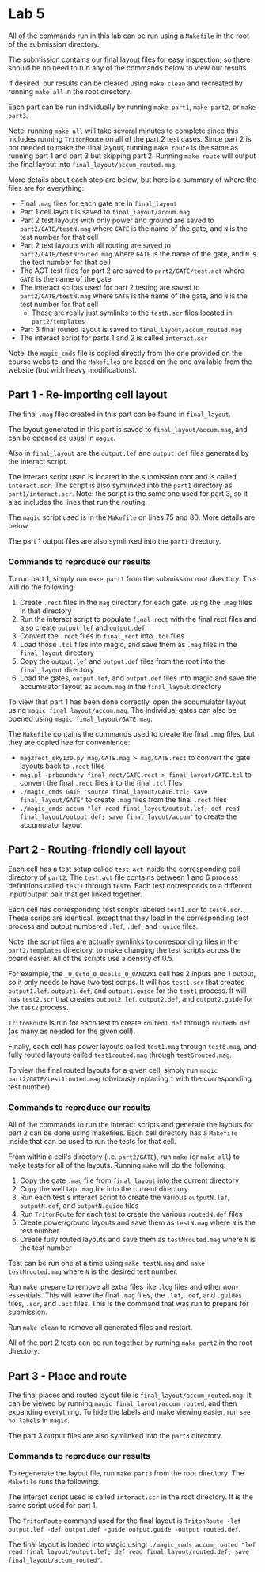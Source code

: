 # Lab 5

All of the commands run in this lab can be run using a `Makefile` in the root of the submission directory.

The submission contains our final layout files for easy inspection, so there should be no need to run any of the commands below to view our results.

If desired, our results can be cleared using `make clean` and recreated by running `make all` in the root directory.

Each part can be run individually by running `make part1`, `make part2`, or `make part3`.

Note: running `make all` will take several minutes to complete since this includes running `TritonRoute` on all of the part 2 test cases.
Since part 2 is not needed to make the final layout, running `make route` is the same as running part 1 and part 3 but skipping part 2.
Running `make route` will output the final layout into `final_layout/accum_routed.mag`.

More details about each step are below, but here is a summary of where the files are for everything:

- Final `.mag` files for each gate are in `final_layout`
- Part 1 cell layout is saved to `final_layout/accum.mag`
- Part 2 test layouts with only power and ground are saved to `part2/GATE/testN.mag` where `GATE` is the name of the gate, and `N` is the test number for that cell
- Part 2 test layouts with all routing are saved to `part2/GATE/testNrouted.mag` where `GATE` is the name of the gate, and `N` is the test number for that cell
- The ACT test files for part 2 are saved to `part2/GATE/test.act` where `GATE` is the name of the gate
- The interact scripts used for part 2 testing are saved to `part2/GATE/testN.mag` where `GATE` is the name of the gate, and `N` is the test number for that cell
  - These are really just symlinks to the `testN.scr` files located in `part2/templates`
- Part 3 final routed layout is saved to `final_layout/accum_routed.mag`
- The interact script for parts 1 and 2 is called `interact.scr`

Note: the `magic_cmds` file is copied directly from the one provided on the course website, and the `Makefile`s are based on the one available from the website (but with heavy modifications).

## Part 1 - Re-importing cell layout

The final `.mag` files created in this part can be found in `final_layout`.

The layout generated in this part is saved to `final_layout/accum.mag`, and can be opened as usual in `magic`.

Also in `final_layout` are the `output.lef` and `output.def` files generated by the interact script.

The interact script used is located in the submission root and is called `interact.scr`.
The script is also symlinked into the `part1` directory as `part1/interact.scr`.
Note: the script is the same one used for part 3, so it also includes the lines that run the routing.

The `magic` script used is in the `Makefile` on lines 75 and 80.
More details are below.

The part 1 output files are also symlinked into the `part1` directory.

### Commands to reproduce our results

To run part 1, simply run `make part1` from the submission root directory.
This will do the following:

1. Create `.rect` files in the `mag` directory for each gate, using the `.mag` files in that directory
2. Run the interact script to populate `final_rect` with the final rect files and also create `output.lef` and `output.def`.
3. Convert the `.rect` files in `final_rect` into `.tcl` files
4. Load those `.tcl` files into magic, and save them as `.mag` files in the `final_layout` directory
5. Copy the `output.lef` and `output.def` files from the root into the `final_layout` directory
6. Load the gates, `output.lef`, and `output.def` files into magic and save the accumulator layout as `accum.mag` in the `final_layout` directory

To view that part 1 has been done correctly, open the accumulator layout using `magic final_layout/accum.mag`.
The individual gates can also be opened using `magic final_layout/GATE.mag`.

The `Makefile` contains the commands used to create the final `.mag` files, but they are copied hee for convenience:

- `mag2rect_sky130.py mag/GATE.mag > mag/GATE.rect` to convert the gate layouts back to `.rect` files
- `mag.pl -prboundary final_rect/GATE.rect > final_layout/GATE.tcl` to convert the final `.rect` files into the final `.tcl` files
- `./magic_cmds GATE "source final_layout/GATE.tcl; save final_layout/GATE"` to create `.mag` files from the final `.rect` files
- `./magic_cmds accum "lef read final_layout/output.lef; def read final_layout/output.def; save final_layout/accum"` to create the accumulator layout

## Part 2 - Routing-friendly cell layout

Each cell has a test setup called `test.act` inside the corresponding cell directory of `part2`.
The `test.act` file contains between 1 and 6 process definitions called `test1` through `test6`.
Each test corresponds to a different input/output pair that get linked together.

Each cell has corresponding test scripts labeled `test1.scr` to `test6.scr`.
These scrips are identical, except that they load in the corresponding test process and output numbered `.lef`, `.def`, and `.guide` files.

Note: the script files are actually symlinks to corresponding files in the `part2/templates` directory, to make changing the test scripts across the board easier.
All of the scripts use a density of 0.5.

For example, the `_0_0std_0_0cells_0_0AND2X1` cell has 2 inputs and 1 output, so it only needs to have two test scrips.
It will has `test1.scr` that creates `output1.lef`. `output1.def`, and `output1.guide` for the `test1` process.
It will has `test2.scr` that creates `output2.lef`. `output2.def`, and `output2.guide` for the `test2` process.

`TritonRoute` is run for each test to create `routed1.def` through `routed6.def` (as many as needed for the given cell).

Finally, each cell has power layouts called `test1.mag` through `test6.mag`, and fully routed layouts called `test1routed.mag` through `test6routed.mag`.

To view the final routed layouts for a given cell, simply run `magic part2/GATE/test1routed.mag` (obviously replacing `1` with the corresponding test number).

### Commands to reproduce our results

All of the commands to run the interact scripts and generate the layouts for part 2 can be done using makefiles.
Each cell directory has a `Makefile` inside that can be used to run the tests for that cell.

From within a cell's directory (i.e. `part2/GATE`), run `make` (or `make all`) to make tests for all of the layouts.
Running `make` will do the following:

1. Copy the gate `.mag` file from `final_layout` into the current directory
2. Copy the well tap `.mag` file into the current directory
3. Run each test's interact script to create the various `outputN.lef`, `outputN.def`, and `outputN.guide` files
4. Run `TritonRoute` for each test to create the various `routedN.def` files
5. Create power/ground layouts and save them as `testN.mag` where `N` is the test number
6. Create fully routed layouts and save them as `testNrouted.mag` where `N` is the test number

Test can be run one at a time using `make testN.mag` and `make testNrouted.mag` where `N` is the desired test number.

Run `make prepare` to remove all extra files like `.log` files and other non-essentials.
This will leave the final `.mag` files, the `.lef`, `.def`, and `.guides` files, `.scr`, and `.act` files.
This is the command that was run to prepare for submission.

Run `make clean` to remove all generated files and restart.

All of the part 2 tests can be run together by running `make part2` in the root directory.

## Part 3 - Place and route

The final places and routed layout file is `final_layout/accum_routed.mag`.
It can be viewed by running `magic final_layout/accum_routed`, and then expanding everything.
To hide the labels and make viewing easier, run `see no labels` in `magic`.

The part 3 output files are also symlinked into the `part3` directory.

### Commands to reproduce our results

To regenerate the layout file, run `make part3` from the root directory.
The `Makefile` runs the following:

The interact script used is called `interact.scr` in the root directory.
It is the same script used for part 1.

The `TritonRoute` command used for the final layout is `TritonRoute -lef output.lef -def output.def -guide output.guide -output routed.def`.

The final layout is loaded into magic using: `./magic_cmds accum_routed "lef read final_layout/output.lef; def read final_layout/routed.def; save final_layout/accum_routed"`.
